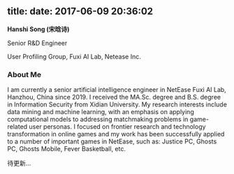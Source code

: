 title: 
date: 2017-06-09 20:36:02
---

**Hanshi Song  (宋晗诗)**

Senior R&D Engineer

User Profiling Group, Fuxi AI Lab, Netease Inc.

### About Me

I am currently a senior artificial intelligence engineer in NetEase Fuxi AI Lab, Hanzhou, China since 2019. I received the MA.Sc. degree and B.S. degree in Information Security from Xidian University.  My research interests include data mining and machine learning, with an emphasis on applying computational models to addressing matchmaking problems in game-related user personas. I focused on frontier research and technology transformation in online games and my work has been successfully applied to a number of important games in NetEase, such as: Justice PC, Ghosts PC, Ghosts Mobile, Fever Basketball, etc.

待更新...
